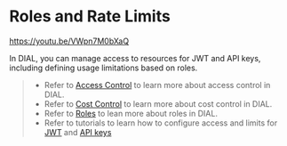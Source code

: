# Roles and Rate Limits

https://youtu.be/VWpn7M0bXaQ

In DIAL, you can manage access to resources for JWT and API keys, including defining usage limitations based on roles.

> * Refer to [Access Control](/docs/platform/3.core/2.access-control-intro.md) to learn more about access control in DIAL.
> * Refer to [Cost Control](/docs/platform/3.core/8.token-limits-and-cost-control.md) to learn more about cost control in DIAL.
> * Refer to [Roles](/docs/platform/0.architecture-and-concepts/6.access-control.md#roles) to lean more about roles in DIAL.
> * Refer to tutorials to learn how to configure access and limits for [JWT](/docs/tutorials/2.devops/2.auth-and-access-control/1.jwt.md) and [API keys](/docs/tutorials/2.devops/2.auth-and-access-control/0.api-keys.md)